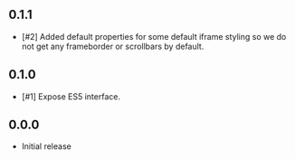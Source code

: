 ## 0.1.1

- [#2] Added default properties for some default iframe styling so we do not get
  any frameborder or scrollbars by default. 

## 0.1.0

- [#1] Expose ES5 interface.

## 0.0.0

- Initial release
